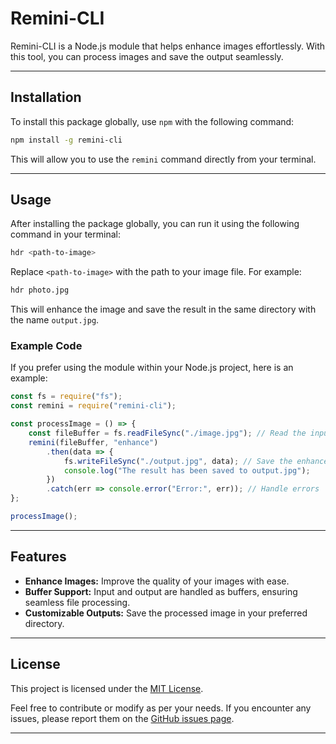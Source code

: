 
# Remini-CLI

Remini-CLI is a Node.js module that helps enhance images effortlessly. With this tool, you can process images and save the output seamlessly.

---

## Installation

To install this package globally, use `npm` with the following command:

```bash
npm install -g remini-cli
```

This will allow you to use the `remini` command directly from your terminal.

---

## Usage

After installing the package globally, you can run it using the following command in your terminal:

```bash
hdr <path-to-image>
```

Replace `<path-to-image>` with the path to your image file. For example:

```bash
hdr photo.jpg
```

This will enhance the image and save the result in the same directory with the name `output.jpg`.

### Example Code

If you prefer using the module within your Node.js project, here is an example:

```javascript
const fs = require("fs");
const remini = require("remini-cli");

const processImage = () => {
    const fileBuffer = fs.readFileSync("./image.jpg"); // Read the input image as a buffer
    remini(fileBuffer, "enhance")
        .then(data => {
            fs.writeFileSync("./output.jpg", data); // Save the enhanced image
            console.log("The result has been saved to output.jpg");
        })
        .catch(err => console.error("Error:", err)); // Handle errors
};

processImage();
```

---

## Features

- **Enhance Images:** Improve the quality of your images with ease.
- **Buffer Support:** Input and output are handled as buffers, ensuring seamless file processing.
- **Customizable Outputs:** Save the processed image in your preferred directory.

---

## License

This project is licensed under the [MIT License](./LICENSE).

Feel free to contribute or modify as per your needs. If you encounter any issues, please report them on the [GitHub issues page](https://github.com/AntonThomz).

---
